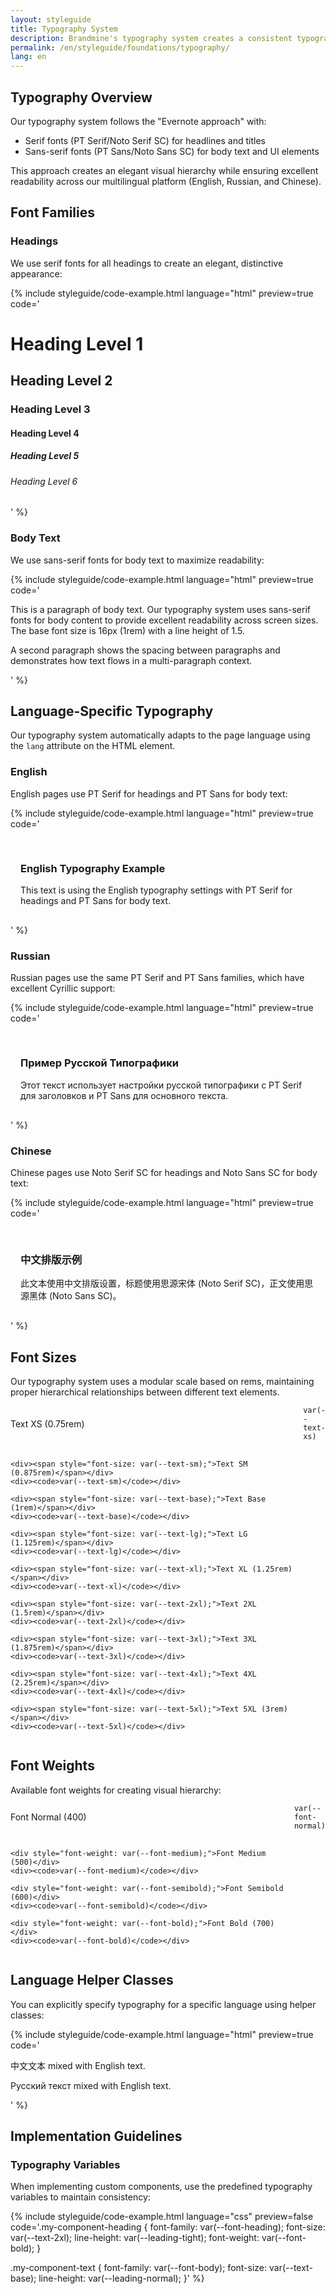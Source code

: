 ```yaml
---
layout: styleguide
title: Typography System
description: Brandmine's typography system creates a consistent typographic hierarchy across our multilingual platform.
permalink: /en/styleguide/foundations/typography/
lang: en
---
```


## Typography Overview

Our typography system follows the "Evernote approach" with:
- Serif fonts (PT Serif/Noto Serif SC) for headlines and titles
- Sans-serif fonts (PT Sans/Noto Sans SC) for body text and UI elements

This approach creates an elegant visual hierarchy while ensuring excellent readability across our multilingual platform (English, Russian, and Chinese).

## Font Families

### Headings

We use serif fonts for all headings to create an elegant, distinctive appearance:

{% include styleguide/code-example.html 
   language="html" 
   preview=true
   code='<h1>Heading Level 1</h1>
<h2>Heading Level 2</h2>
<h3>Heading Level 3</h3>
<h4>Heading Level 4</h4>
<h5>Heading Level 5</h5>
<h6>Heading Level 6</h6>'
%}

### Body Text

We use sans-serif fonts for body text to maximize readability:

{% include styleguide/code-example.html 
   language="html" 
   preview=true
   code='<p>This is a paragraph of body text. Our typography system uses sans-serif fonts for body content to provide excellent readability across screen sizes. The base font size is 16px (1rem) with a line height of 1.5.</p>
<p>A second paragraph shows the spacing between paragraphs and demonstrates how text flows in a multi-paragraph context.</p>'
%}

## Language-Specific Typography

Our typography system automatically adapts to the page language using the `lang` attribute on the HTML element.

### English

English pages use PT Serif for headings and PT Sans for body text:

{% include styleguide/code-example.html 
   language="html" 
   preview=true
   code='<div style="padding: 1rem; border: 1px solid var(--neutral-200); border-radius: 0.5rem;">
  <h3>English Typography Example</h3>
  <p>This text is using the English typography settings with PT Serif for headings and PT Sans for body text.</p>
</div>'
%}

### Russian

Russian pages use the same PT Serif and PT Sans families, which have excellent Cyrillic support:

{% include styleguide/code-example.html 
   language="html" 
   preview=true
   code='<div style="padding: 1rem; border: 1px solid var(--neutral-200); border-radius: 0.5rem;">
  <h3 class="ru">Пример Русской Типографики</h3>
  <p class="ru-sans">Этот текст использует настройки русской типографики с PT Serif для заголовков и PT Sans для основного текста.</p>
</div>'
%}

### Chinese

Chinese pages use Noto Serif SC for headings and Noto Sans SC for body text:

{% include styleguide/code-example.html 
   language="html" 
   preview=true
   code='<div style="padding: 1rem; border: 1px solid var(--neutral-200); border-radius: 0.5rem;">
  <h3 class="zh">中文排版示例</h3>
  <p class="zh-sans">此文本使用中文排版设置，标题使用思源宋体 (Noto Serif SC)，正文使用思源黑体 (Noto Sans SC)。</p>
</div>'
%}

## Font Sizes

Our typography system uses a modular scale based on rems, maintaining proper hierarchical relationships between different text elements.

<div class="example-preview">
  <div style="display: grid; grid-template-columns: auto 1fr; gap: 1rem; align-items: center;">
    <div><span style="font-size: var(--text-xs);">Text XS (0.75rem)</span></div>
    <div><code>var(--text-xs)</code></div>
    
    <div><span style="font-size: var(--text-sm);">Text SM (0.875rem)</span></div>
    <div><code>var(--text-sm)</code></div>
    
    <div><span style="font-size: var(--text-base);">Text Base (1rem)</span></div>
    <div><code>var(--text-base)</code></div>
    
    <div><span style="font-size: var(--text-lg);">Text LG (1.125rem)</span></div>
    <div><code>var(--text-lg)</code></div>
    
    <div><span style="font-size: var(--text-xl);">Text XL (1.25rem)</span></div>
    <div><code>var(--text-xl)</code></div>
    
    <div><span style="font-size: var(--text-2xl);">Text 2XL (1.5rem)</span></div>
    <div><code>var(--text-2xl)</code></div>
    
    <div><span style="font-size: var(--text-3xl);">Text 3XL (1.875rem)</span></div>
    <div><code>var(--text-3xl)</code></div>
    
    <div><span style="font-size: var(--text-4xl);">Text 4XL (2.25rem)</span></div>
    <div><code>var(--text-4xl)</code></div>
    
    <div><span style="font-size: var(--text-5xl);">Text 5XL (3rem)</span></div>
    <div><code>var(--text-5xl)</code></div>
  </div>
</div>

## Font Weights

Available font weights for creating visual hierarchy:

<div class="example-preview">
  <div style="display: grid; grid-template-columns: auto 1fr; gap: 1rem; align-items: center;">
    <div style="font-weight: var(--font-normal);">Font Normal (400)</div>
    <div><code>var(--font-normal)</code></div>
    
    <div style="font-weight: var(--font-medium);">Font Medium (500)</div>
    <div><code>var(--font-medium)</code></div>
    
    <div style="font-weight: var(--font-semibold);">Font Semibold (600)</div>
    <div><code>var(--font-semibold)</code></div>
    
    <div style="font-weight: var(--font-bold);">Font Bold (700)</div>
    <div><code>var(--font-bold)</code></div>
  </div>
</div>

## Language Helper Classes

You can explicitly specify typography for a specific language using helper classes:

{% include styleguide/code-example.html 
   language="html" 
   preview=true
   code='<p><span class="zh">中文文本</span> mixed with English text.</p>
<p><span class="ru">Русский текст</span> mixed with English text.</p>'
%}

## Implementation Guidelines

### Typography Variables

When implementing custom components, use the predefined typography variables to maintain consistency:

{% include styleguide/code-example.html 
   language="css" 
   preview=false
   code='.my-component-heading {
  font-family: var(--font-heading);
  font-size: var(--text-2xl);
  line-height: var(--leading-tight);
  font-weight: var(--font-bold);
}

.my-component-text {
  font-family: var(--font-body);
  font-size: var(--text-base);
  line-height: var(--leading-normal);
}'
%}